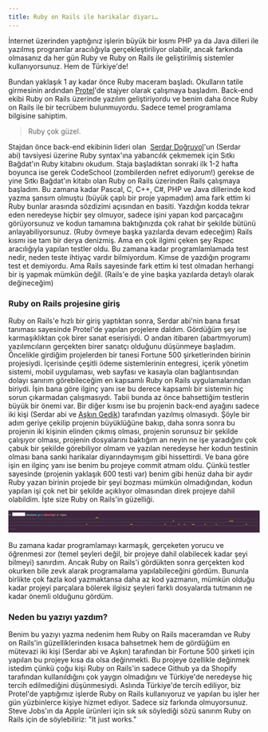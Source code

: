```yaml
---
title: Ruby on Rails ile harikalar diyarı…
---
```


İnternet üzerinden yaptığınız işlerin büyük bir kısmı PHP ya da Java dilleri ile yazılmış programlar aracılığıyla gerçekleştiriliyor olabilir, ancak farkında olmasanız da her gün Ruby ve Ruby on Rails ile geliştirilmiş sistemler kullanıyorsunuz. Hem de Türkiye'de!

Bundan yaklaşık 1 ay kadar önce Ruby maceram başladı. Okulların tatile girmesinin ardından 
[Protel](http://www.protel.com.tr)'de stajyer olarak çalışmaya başladım. Back-end ekibi Ruby on Rails üzerinde yazılım geliştiriyordu ve benim daha önce Ruby on Rails ile bir tecrübem bulunmuyordu. Sadece temel programlama bilgisine sahiptim.

>Ruby çok güzel.

Stajdan önce back-end ekibinin lideri olan 
[Serdar Doğruyol](https://twitter.com/sdogruyol)'un (Serdar abi) tavsiyesi üzerine Ruby syntax'ına yabancılık çekmemek için Sıtkı Bağdat'ın Ruby kitabını okudum. Staja başladıktan sonraki ilk 1-2 hafta boyunca ise gerek CodeSchool (zombilerden nefret ediyorum!) gerekse de yine Sıtkı Bağdat'ın kitabı olan Ruby on Rails üzerinden Rails çalışmaya başladım. Bu zamana kadar Pascal, C, C++, C#, PHP ve Java dillerinde kod yazma şansım olmuştu (büyük çaplı bir proje yapmadım) ama fark ettim ki Ruby bunlar arasında sözdizimi açısından en basiti. Yazdığın kodda tekrar eden neredeyse hiçbir şey olmuyor, sadece işini yapan kod parçacağını görüyorsunuz ve kodun tamamına baktığınızda çok rahat bir şekilde bütünü anlayabiliyorsunuz. (Ruby övmeye başka yazılarda devam edeceğim) Rails kısmı ise tam bir derya denizmiş. Ama en çok ilgimi çeken şey Rspec aracılığıyla yapılan testler oldu. Bu zamana kadar programlamlamada test nedir, neden teste ihtiyaç vardır bilmiyordum. Kimse de yazdığın programı test et demiyordu. Ama Rails sayesinde fark ettim ki test olmadan herhangi bir iş yapmak mümkün değil. (Rails'e de yine başka yazılarda detaylı olarak değineceğim)

### Ruby on Rails projesine giriş

Ruby on Rails'e hızlı bir giriş yaptıktan sonra, Serdar abi'nin bana fırsat tanıması sayesinde Protel'de yapılan projelere daldım. Gördüğüm şey ise karmaşıklıktan çok birer sanat eserisiydi. O andan itibaren (abartmıyorum) yazılımcıların gerçekten birer sanatçı olduğunu düşünmeye başladım. Öncelikle girdiğim projelerden bir tanesi Fortune 500 şirketlerinden birinin projesiydi. İçerisinde çeşitli ödeme sistemlerinin entegresi, içerik yönetim sistemi, mobil uygulaması, web sayfası ve kasayla olan bağlantısından dolayı sanırım görebileceğim en kapsamlı Ruby on Rails uygulamalarından biriydi. İşin bana göre ilginç yanı ise bu derece kapsamlı bir sistemin hiç sorun çıkarmadan çalışmasıydı. Tabii bunda az önce bahsettiğim testlerin büyük bir önemi var. Bir diğer kısmı ise bu projenin back-end ayağını sadece iki kişi (Serdar abi ve 
[Aşkın Gedik](https://twitter.com/askngdk)) tarafından yazılmış olmasıydı. Şöyle bir adım geriye çekilip projenin büyüklüğüne bakıp, daha sonra sonra bu projenin iki kişinin elinden çıkmış olması, projenin sorunsuz bir şekilde çalışıyor olması, projenin dosyalarını baktığım an neyin ne işe yaradığını çok çabuk bir şekilde görebiliyor olmam ve yazılan neredeyse her kodun testinin olması bana sanki harikalar diyarındaymışım gibi hissettirdi. Ve bana göre işin en ilginç yanı ise benim bu projeye commit atmam oldu. Çünkü testler sayesinde (projenin yaklaşık 600 testi var) benim gibi henüz daha bir aydır Ruby yazan birinin projede bir şeyi bozması mümkün olmadığından, kodun yapılan işi çok net bir şekilde açıklıyor olmasından direk projeye dahil olabildim. İşte size Ruby on Rails'in güzelliği.

![mutlulugun-resmi](/uploads/mutlulugun-resmi.png)

Bu zamana kadar programlamayı karmaşık, gerçeketen yorucu ve öğrenmesi zor (temel şeyleri değil, bir projeye dahil olabilecek kadar şeyi bilmeyi) sanırdım. Ancak Ruby on Rails'i gördükten sonra gerçekten kod okurken bile zevk alarak programalama yapılabileceğini gördüm. Bununla birlikte çok fazla kod yazmaktansa daha az kod yazmanın, mümkün olduğu kadar projeyi parçalara bölerek ilgisiz şeyleri farklı dosyalarda tutmanın ne kadar önemli olduğunu gördüm.

### Neden bu yazıyı yazdım?

Benim bu yazıyı yazma nedenim hem Ruby on Rails maceramdan ve Ruby on Rails'in güzelliklerinden kısaca bahsetmek hem de gördüğüm en mütevazi iki kişi (Serdar abi ve Aşkın) tarafından bir Fortune 500 şirketi için yapılan bu projeye kısa da olsa değinmekti. Bu projeye özellikle değinmek istedim çünkü çoğu kişi Ruby on Rails'in sadece Github ya da Shopify tarafından kullanıldığını çok yaygın olmadığını ve Türkiye'de neredeyse hiç tercih edilmediğini düşünmesiydi. Aslında Türkiye'de tercih ediliyor, biz Protel'de yaptığımız işlerde Ruby on Rails kullanıyoruz ve yapılan bu işler her gün yüzbinlerce kişiye hizmet ediyor. Sadece siz farkında olmuyorsunuz. Steve Jobs'ın da Apple ürünleri için sık sık söylediği sözü sanırım Ruby on Rails için de söylebiliriz: "It just works."
